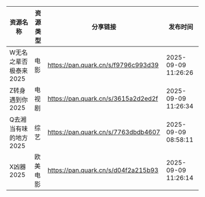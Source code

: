 | 资源名称          | 资源类型 | 分享链接                                | 发布时间                |
| ------------- | ---- | ----------------------------------- | ------------------- |
| W无名之辈否极泰来2025 | 电影   | https://pan.quark.cn/s/f9796c993d39 | 2025-09-09 11:26:26 |
| Z转身遇到你2025    | 电视剧  | https://pan.quark.cn/s/3615a2d2ed2f | 2025-09-09 11:26:34 |
| Q去湘当有味的地方2025 | 综艺   | https://pan.quark.cn/s/7763dbdb4607 | 2025-09-09 08:58:11 |
| X凶器2025       | 欧美电影 | https://pan.quark.cn/s/d04f2a215b93 | 2025-09-09 11:26:14 |
